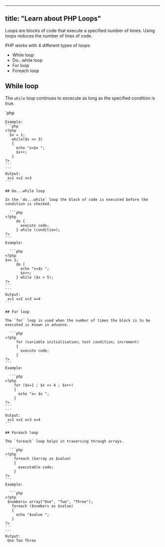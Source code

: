 
---
title: "Learn about PHP Loops"
---

Loops are blocks of code that execute a specified number of times. Using loops reduces the number of lines of code.

PHP works with 4 different types of loops:

*   While loop
*   Do...while loop
*   For loop
*   Foreach loop

## While loop

The `while` loop continues to excecute as long as the specified condition is true.

`php  
<?php  
while(condition is true)  
{  
execute code;  
}  
?>  

    Example:
    ```php
    <?php  
      $x = 1;
       while($x <= 3) 
       { 
         echo "x=$x ";
         $x++;
       } 
    ?>
    ```
    ```
    Output: 
     x=1 x=2 x=3
    ```

    ## Do...while loop

    In the `do...while` loop the block of code is executed before the condition is checked.

      ```php
    <?php
         do {
           execute code;
         } while (condition);
    ?>
    ```
    Example:

      ```php
    <?php
    $x= 1;
         do {
           echo "x=$x ";
           $x++;
         } while ($x < 5);
    ?>
    ```
    ```
    Output: 
     x=1 x=2 x=3 x=4
    ```

    ## For loop

    The `for` loop is used when the number of times the block is to be executed is known in advance.

      ```php
    <?php
         for (variable initialisation; test condition; increment)
         { 
           execute code; 
         }
    ?>
    ```
    Example:

      ```php
    <?php
        for ($x=1 ; $x <= 4 ; $x++)
        {
          echo "x= $x "; 
        }
    ?>
    ```
    ```
    Output:
     x=1 x=2 x=3 x=4
    ```

    ## Foreach loop

    The `foreach` loop helps in traversing through arrays. 

      ```php
    <?php
        foreach ($array as $value)
        { 
          executable code; 
        }
    ?>
    ```
    Example:

      ```php
    <?php
     $numbers= array("One", "Two", "Three"); 
       foreach ($numbers as $value)
       {
         echo "$value ";
       }
    ?>
    ```
    ```
    Output:
     One Two Three
